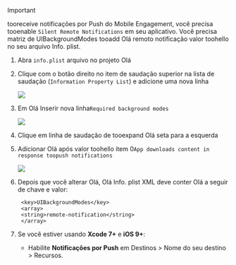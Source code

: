 > [!IMPORTANT]
> tooreceive notificações por Push do Mobile Engagement, você precisa tooenable `Silent Remote Notifications` em seu aplicativo. Você precisa matriz de UIBackgroundModes tooadd Olá remoto notificação valor toohello no seu arquivo Info. plist.
> 
> 

1. Abra `info.plist` arquivo no projeto Olá
2. Clique com o botão direito no item de saudação superior na lista de saudação (`Information Property List`) e adicione uma nova linha
   
    ![](./media/mobile-engagement-ios-silent-push/xcode-plist-add-silent-push1.png)
3. Em Olá Inserir nova linha`Required background modes`
   
    ![](./media/mobile-engagement-ios-silent-push/xcode-plist-add-silent-push2.png)
4. Clique em linha de saudação de tooexpand Olá seta para a esquerda
5. Adicionar Olá após valor toohello item 0`App downloads content in response toopush notifications`
   
    ![](./media/mobile-engagement-ios-silent-push/xcode-plist-add-silent-push3.png)
6. Depois que você alterar Olá, Olá Info. plist XML deve conter Olá a seguir de chave e valor:
   
        <key>UIBackgroundModes</key>
        <array>
        <string>remote-notification</string>
        </array>
7. Se você estiver usando **Xcode 7+** e **iOS 9+**:
   
   * Habilite **Notificações por Push** em Destinos > Nome do seu destino > Recursos.

